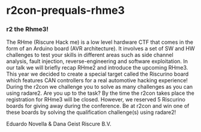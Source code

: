# r2con-prequals-rhme3

### r2 the Rhme3!

The RHme (Riscure Hack me) is a low level hardware CTF that comes in the form of an Arduino board (AVR architecture). It involves a set of SW and HW challenges to test your skills in different areas such as side channel analysis, fault injection, reverse-engineering and software exploitation. In our talk we will briefly recap RHme2 and introduce the upcoming RHme3. This year we decided to create a special target called the Riscurino board which features CAN controllers for a real automotive hacking experience! During the r2con we challenge you to solve as many challenges as you can using radare2. Are you up to the task? By the time the r2con takes place the registration for RHme3 will be closed. However, we reserved 5 Riscurino boards for giving away during the conference. Be at r2con and win one of these boards by solving the qualification challenge(s) using radare2!

Eduardo Novella & Dana Geist
Riscure B.V.

